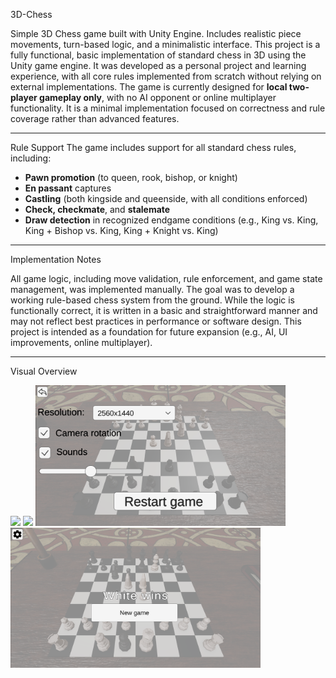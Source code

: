 3D-Chess

Simple 3D Chess game built with Unity Engine. Includes realistic piece movements, turn-based logic, and a minimalistic interface.
This project is a fully functional, basic implementation of standard chess in 3D using the Unity game engine. It was developed as a personal project and learning experience, with all core rules implemented from scratch without relying on external implementations.
The game is currently designed for **local two-player gameplay only**, with no AI opponent or online multiplayer functionality. It is a minimal implementation focused on correctness and rule coverage rather than advanced features.

---

Rule Support
The game includes support for all standard chess rules, including:

- **Pawn promotion** (to queen, rook, bishop, or knight)
- **En passant** captures
- **Castling** (both kingside and queenside, with all conditions enforced)
- **Check, checkmate**, and **stalemate**
- **Draw detection** in recognized endgame conditions (e.g., King vs. King, King + Bishop vs. King, King + Knight vs. King)

---

Implementation Notes

All game logic, including move validation, rule enforcement, and game state management, was implemented manually. The goal was to develop a working rule-based chess system from the ground. While the logic is functionally correct, it is written in a basic and straightforward manner and may not reflect best practices in performance or software design.
This project is intended as a foundation for future expansion (e.g., AI, UI improvements, online multiplayer).

---

Visual Overview

<p float="left">
  <img src="Assets/images/s1.png" width="400"/>
  <img src="Assets/images/s2.png" width="400"/>
  <img src="Assets/images/s3.png" width="400"/>
  <img src="Assets/images/s4.png" width="400"/>
</p>

